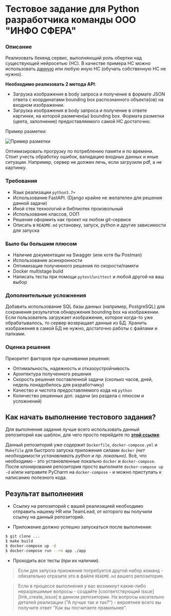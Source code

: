 # Тестовое задание для Python разработчика команды ООО "ИНФО СФЕРА"

### Описание

Реализовать бекенд сервис, выполняющий роль обертки над существующей нейросетью (НС). В качестве примера НС можно использовать [данную](https://github.com/ultralytics/ultralytics) или любую иную НС (обучать собственную НС не нужно). 

**Необходимо реализовать 2 метода API**:

- Загрузка изображения в body запроса и получение в формате JSON ответа с координатами bounding box распознанного объекта(ов) на входном изображении.
- Загрузка изображения в body запроса и получение в ответе картинки, на которой размечен(ы) bounding box. Формата разметки (цвета, заполнение) предоставляемого самой НС достаточно.

Пример разметки:

![Пример разметки](https://image-net.org/static_files/figures/kit_fox.JPG)
   
Оптимизировать прогрузку по потреблению памяти и по времени. Стоит учесть обработку ошибок, валидацию входных данных и иные ситуации. Например, сервер не должен лечь, если загрузили pdf, а не картинку. 


### Требования

* Язык реализации `python3.7+`
* Использование FastAPI. (Django крайне не желателен для решения данной задачи)
* Иной стек технологий и библиотек произвольный
* Использование классов, ООП
* Решение оформить как проект на любом git-сервисе
* Описать в `README.md` установку, запуск, python и другие зависимости для запуска

### Было бы большим плюсом

* Наличие документации на Swagger (или хотя бы Postman) 
* Использование асинхронности
* Оптимизация полученного решения по скорости/памяти
* Docker multistage build
* Написать тесты при помощи `pytest`/`unittest` и любой другой на ваш выбор

### Дополнительные усложнения

Добавить использование SQL базы данных (например, PostgreSQL) для сохранения результатов обнаружения bounding box на изображении. Если пользователь загружает изображение, которое когда-то уже обрабатывалось, то сервер возвращает данные из БД. Хранить изображения в самой БД не нужно, достаточно работы с файлами и папками. 


### Оценка решения

Приоритет факторов при оценивании решения:
- Оптимальность, надежность и отказоустройчивость
- Архитектура полученного решения
- Скорость решения поставленной задачи (сколько часов, дней, недель понадобилось для разработчику)
- Качество и чистота предоставляемого кода на `python`
- Количество решенных доп. задачи (из раздела с плюсом и усложнений)

## Как начать выполнение тестового задания?

Для выполнения задания лучше всего использовать данный репозиторий как шаблон, для чего просто перейдите по [**этой ссылке**][use_this_repo_template].

Данный репозиторий уже содержит `Dockerfile`, `docker-compose.yml` и `Makefile` для быстрого запуска приложения силами `docker` _(нет необходимости устанавливать python и пр. локально)_. Всё, что необходимо - это установленные локально `docker` и `docker-compose`. После клонирования репозитория просто выполните `docker-compose up -d` и/или натравите PyCharm на `docker-compose` - и можно приступать к написанию полезного кода.

## Результат выполнения

* Ссылку на репозиторий с вашей реализацией необходимо отправить нашему HR или TeamLead, от которого вы получили ссылку на данный репозиторий.

* Приложение должно успешно запускаться после выполнения:

```bash
$ git clone ...
$ make build
$ docker-compose up -d
$ docker-compose run --rm app ./app
```

* Проходить _все_ тесты (при их наличии).

> Если для запуска приожения потребуется другой набор команд - обязательно отразите это в файле `README.md` вашего репозитория.

> Если в процессе выполнения у вас возникнут какие-либо неразрешимые вопросы - создайте [соответствующий issue][link_create_issue] в данном репозитории. На вопросы касательно деталей реализации ("А лучше так и так?") - вероятнее всего вы получите ответ "Как вы посчитаете правильнее".

[badge_build]:https://github.com/isphere-ru/python-dev-test-task-lvl1/workflows/CI/badge.svg
[link_build]:https://github.com/isphere-ru/python-dev-test-task-lvl1/actions
[use_this_repo_template]:https://github.com/isphere-ru/python-dev-test-task-lvl1/generate
